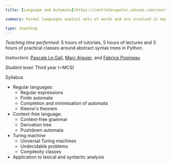```yaml
---
title: [Language and Automata](https://centralesupelec.edunao.com/course/view.php?id=3925)

summary: Formal languages exploit sets of words and are involved in many fields of computer science such as text processing, programming languages, theoretical computer science, or complexity theory. The course introduces the main classes of languages to which different models are associated (finite automata, grammars, Turing machines). 

type: teaching
---
```


*Teaching time performed:* 5 hours of tutorials, 5 hours of lectures and 3 hours of practical classes around abstract syntax trees in Python.

*Instructors:* [Pascale Le Gall](https://research.centralesupelec.fr/pascale.legall/), [Marc Aiguier](http://perso.ecp.fr/~aiguierm/), and [Fabrice Popineau](https://fabrice.popineau.net/)

*Student level:* Third year (~MCS)

Syllabus

* Regular languages:
    * Regular expressions
    * Finite automata
    * Completion and minimisation of automata
    * Kleene's theorem
* Context-free language:
    * Context-free grammar
    * Derivation tree
    * Pushdown automata
* Turing machine
    * Universal Turing machines
    * Undecidable problems
    * Complexity classes
* Application to lexical and syntactic analysis
